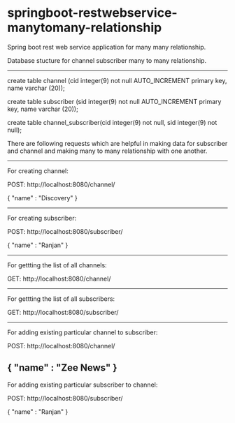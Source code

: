 # springboot-restwebservice-manytomany-relationship
Spring boot rest web service application for many many relationship.

Database stucture for channel subscriber many to many relationship.
*******************************************************************

create table channel (cid integer(9) not null AUTO_INCREMENT primary key, name varchar (20));



create table subscriber (sid integer(9) not null AUTO_INCREMENT primary key, name varchar (20));

create table channel_subscriber(cid integer(9) not null, sid integer(9) not null);


There are following requests which are helpful in making data for subscriber and channel and making many to many relationship with one another.
***********************************************************************************************************************************************

For creating channel:

POST: http://localhost:8080/channel/

{
  "name" : "Discovery"
}

----------------------------------------------------------
For creating subscriber:

POST: http://localhost:8080/subscriber/

{
  "name" : "Ranjan"
}

----------------------------------------------------------
For gettting the list of all channels:

GET: http://localhost:8080/channel/

----------------------------------------------------------
For gettting the list of all subscribers:

GET: http://localhost:8080/subscriber/

----------------------------------------------------------
For adding existing particular channel to subscriber:

POST: http://localhost:8080/channel/<sid>

{
  "name" : "Zee News"
}
----------------------------------------------------------
For adding existing particular subscriber to channel:

POST: http://localhost:8080/subscriber/<cid>

{
  "name" : "Ranjan"
}
